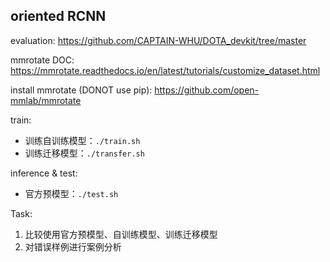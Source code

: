 ## oriented RCNN

evaluation: https://github.com/CAPTAIN-WHU/DOTA_devkit/tree/master

mmrotate DOC: https://mmrotate.readthedocs.io/en/latest/tutorials/customize_dataset.html

install mmrotate (DONOT use pip): https://github.com/open-mmlab/mmrotate

train: 
- 训练自训练模型：`./train.sh`
- 训练迁移模型：`./transfer.sh`

inference & test: 
- 官方预模型：`./test.sh`

Task:
1. 比较使用官方预模型、自训练模型、训练迁移模型
2. 对错误样例进行案例分析